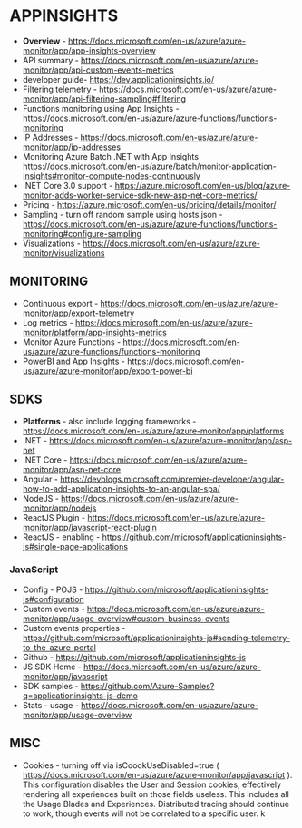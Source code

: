 # APPINSIGHTS

* **Overview** -  https://docs.microsoft.com/en-us/azure/azure-monitor/app/app-insights-overview
* API summary - https://docs.microsoft.com/en-us/azure/azure-monitor/app/api-custom-events-metrics
* developer guide- https://dev.applicationinsights.io/
* Filtering telemetry - https://docs.microsoft.com/en-us/azure/azure-monitor/app/api-filtering-sampling#filtering
* Functions monitoring using App Insights - https://docs.microsoft.com/en-us/azure/azure-functions/functions-monitoring
* IP Addresses - https://docs.microsoft.com/en-us/azure/azure-monitor/app/ip-addresses
* Monitoring Azure Batch .NET with App Insights <https://docs.microsoft.com/en-us/azure/batch/monitor-application-insights#monitor-compute-nodes-continuously>
* .NET Core 3.0 support - https://azure.microsoft.com/en-us/blog/azure-monitor-adds-worker-service-sdk-new-asp-net-core-metrics/
* Pricing - https://azure.microsoft.com/en-us/pricing/details/monitor/
* Sampling - turn off random sample using hosts.json - https://docs.microsoft.com/en-us/azure/azure-functions/functions-monitoring#configure-sampling
* Visualizations - https://docs.microsoft.com/en-us/azure/azure-monitor/visualizations

## MONITORING

* Continuous export - https://docs.microsoft.com/en-us/azure/azure-monitor/app/export-telemetry
* Log metrics - https://docs.microsoft.com/en-us/azure/azure-monitor/platform/app-insights-metrics
* Monitor Azure Functions - https://docs.microsoft.com/en-us/azure/azure-functions/functions-monitoring
* PowerBI and App Insights - https://docs.microsoft.com/en-us/azure/azure-monitor/app/export-power-bi

## SDKS

* **Platforms** - also include logging frameworks - https://docs.microsoft.com/en-us/azure/azure-monitor/app/platforms
* .NET - https://docs.microsoft.com/en-us/azure/azure-monitor/app/asp-net
* .NET Core - https://docs.microsoft.com/en-us/azure/azure-monitor/app/asp-net-core
* Angular - https://devblogs.microsoft.com/premier-developer/angular-how-to-add-application-insights-to-an-angular-spa/
* NodeJS - https://docs.microsoft.com/en-us/azure/azure-monitor/app/nodejs
* ReactJS Plugin - https://docs.microsoft.com/en-us/azure/azure-monitor/app/javascript-react-plugin
* ReactJS - enabling - https://github.com/microsoft/applicationinsights-js#single-page-applications

### JavaScript 

* Config - POJS - https://github.com/microsoft/applicationinsights-js#configuration
* Custom events - https://docs.microsoft.com/en-us/azure/azure-monitor/app/usage-overview#custom-business-events
* Custom events properties - https://github.com/microsoft/applicationinsights-js#sending-telemetry-to-the-azure-portal
* Github - https://github.com/microsoft/applicationinsights-js
* JS SDK Home - https://docs.microsoft.com/en-us/azure/azure-monitor/app/javascript
* SDK samples - https://github.com/Azure-Samples?q=applicationinsights-js-demo 
* Stats - usage - https://docs.microsoft.com/en-us/azure/azure-monitor/app/usage-overview

## MISC

* Cookies - turning off via isCoookUseDisabled=true ( https://docs.microsoft.com/en-us/azure/azure-monitor/app/javascript ).  This configuration disables the User and Session cookies, effectively rendering all experiences built on those fields useless. This includes all the Usage Blades and Experiences. Distributed tracing should continue to work, though events will not be correlated to a specific user.
k